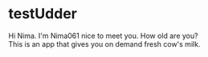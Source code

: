 # testUdder
Hi Nima. I'm Nima061 nice to meet you. How old are you? <br>
This is an app that gives you on demand fresh cow's milk.
